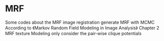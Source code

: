 # MRF
Some codes about the MRF image registration
generate MRF with MCMC
According to 《Markov Random Field Modeling in Image Analysis》 Chapter 2 MRF texture Modeling
only consider the pair-wise clique potentials
